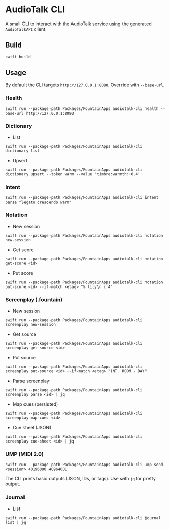 # AudioTalk CLI

A small CLI to interact with the AudioTalk service using the generated `AudioTalkAPI` client.

## Build

```
swift build
```

## Usage

By default the CLI targets `http://127.0.0.1:8080`. Override with `--base-url`.

### Health

```
swift run --package-path Packages/FountainApps audiotalk-cli health --base-url http://127.0.0.1:8080
```

### Dictionary

- List
```
swift run --package-path Packages/FountainApps audiotalk-cli dictionary list
```
- Upsert
```
swift run --package-path Packages/FountainApps audiotalk-cli dictionary upsert --token warm --value 'timbre:warmth:+0.4'
```

### Intent

```
swift run --package-path Packages/FountainApps audiotalk-cli intent parse "legato crescendo warm"
```

### Notation

- New session
```
swift run --package-path Packages/FountainApps audiotalk-cli notation new-session
```
- Get score
```
swift run --package-path Packages/FountainApps audiotalk-cli notation get-score <id>
```
- Put score
```
swift run --package-path Packages/FountainApps audiotalk-cli notation put-score <id> --if-match <etag> "% lily\n c'4"
```

### Screenplay (.fountain)

- New session
```
swift run --package-path Packages/FountainApps audiotalk-cli screenplay new-session
```
- Get source
```
swift run --package-path Packages/FountainApps audiotalk-cli screenplay get-source <id>
```
- Put source
```
swift run --package-path Packages/FountainApps audiotalk-cli screenplay put-source <id> --if-match <etag> "INT. ROOM - DAY"
```
- Parse screenplay
```
swift run --package-path Packages/FountainApps audiotalk-cli screenplay parse <id> | jq
```
- Map cues (persisted)
```
swift run --package-path Packages/FountainApps audiotalk-cli screenplay map-cues <id>
```
- Cue sheet (JSON)
```
swift run --package-path Packages/FountainApps audiotalk-cli screenplay cue-sheet <id> | jq
```

### UMP (MIDI 2.0)

```
swift run --package-path Packages/FountainApps audiotalk-cli ump send <session> 40196000 40964001
```

The CLI prints basic outputs (JSON, IDs, or tags). Use with `jq` for pretty output.

### Journal

- List
```
swift run --package-path Packages/FountainApps audiotalk-cli journal list | jq
```

